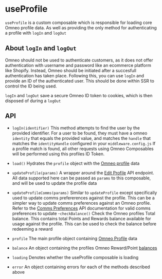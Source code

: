 # useProfile

`useProfile` is a custom composable which is responsible for loading core Omneo profile data.
As well as providing the only method for authenticating a profile with `logIn` and `logOut`


## About `logIn` and `logOut`
Omneo should not be used to authenticate customers, as it does not offer authentication with username and password like an ecommerce platform like Shopify. Instead, Omneo should be initiated after a succesfull authentication has taken place. Following this, you can use `logIn` and provide an ID of the authenticated user. This should be done within SSR to control the ID being used.

`logIn` and `logOut` save a secure Omneo ID token to cookies, which is then disposed of during a `logOut`


## API 

- `logIn(identifier)`
This method attempts to find the user by the provided identifier.
For a user to be found, they must have a omneo `identity` that equals the provided value,
and matches the `handle` that matches the `identityHandle` configured in your `middleware.config.js`
If a profile match is found, all other requests using Omneo Composables will be performed using this profiles ID Token.

- `load()`
Hydrates the `profile` object with the [Omneo profile](https://omneo.readme.io/reference/showprofile) data
- `updateProfile(params)` 
A wrapper around the [Edit Profile](https://omneo.readme.io/reference/updateprofile) API endpoint. All data supported here can be passed as `params` to this composable, and will be used to update the profile data
- `updateProfileComms(params)`
Similar to `updateProfile` except specifically used to update comms prefererences against the profile. This can be a simpler way to update comms preferences against an Omneo profile. Refer to the [Comms Preferences](https://omneo.readme.io/reference/updateprofileattributecomms) API documentation for valid comms preferences to update
-`checkBalance()`
Check the Omneo profiles Total balance. This contains total Points and Rewards balance available for usage against the profile. This can be used to check the balance before redeeming a reward
- `profile`
The main profile object containing [Omneo Profile](https://omneo.readme.io/reference/showprofile) data
- `balance`
An object containing the profiles Omneo Reward/Point [balances](https://omneo.readme.io/reference/showprofilebalances)
- `loading`
Denotes whether the useProfile composable is loading
- `error`
An object containing errors for each of the methods described above